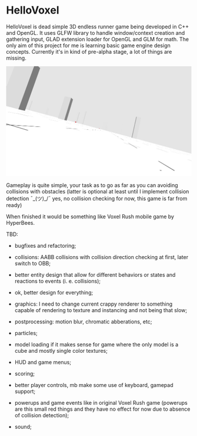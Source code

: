 # HelloVoxel
HelloVoxel is dead simple 3D endless runner game being developed in C++ and OpenGL. It uses GLFW library to handle window/context creation and gathering input, GLAD extension loader for OpenGL and GLM for math. The only aim of this project for me is learning basic game engine design concepts. Currently it's in kind of pre-alpha stage, a lot of things are missing.

![Hello Voxel](hellovoxel.jpg?raw=true "Hello Voxel")

Gameplay is quite simple, your task as to go as far as you can avoiding collisions with obstacles (latter is optional at least until I implement collision detection ¯\_(ツ)_/¯ yes, no collision checking for now, this game is far from ready)

When finished it would be something like Voxel Rush mobile game by HyperBees.


TBD:

* bugfixes and refactoring;

* collisions: AABB collisions with collision direction checking at first, later switch to OBB;

* better entity design that allow for different behaviors or states and reactions to events (i. e. collisions);

* ok, better design for everything;

* graphics: I need to change current crappy renderer to something capable of rendering to texture and instancing and not being that slow;

* postprocessing: motion blur, chromatic abberations, etc;

* particles;

* model loading if it makes sense for game where the only model is a cube and mostly single color textures;

* HUD and game menus;

* scoring;

* better player controls, mb make some use of keyboard, gamepad support;

* powerups and game events like in original Voxel Rush game (powerups are this small red things and they have no effect for now due to absence of collision detection);

* sound;
